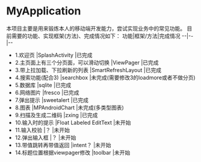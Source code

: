# MyApplication
本项目主要是用来锻炼本人的移动端开发能力，尝试实现业务中的常见功能。
目前需要的功能、实现框架(方法)、完成情况如下：
功能|框架/方法|完成情况
--|--|--
* 1.欢迎页     |SplashActivity        |已完成
* 2.主页面上有三个分页面，可以滑动切换   |ViewPager  |已完成
* 3.带上拉加载、下拉刷新的列表  |SmartRefreshLayout   |已完成
* 4.搜索功能(配合3)   |searchbox   |未完成(需要修改3的loadmore或者不做分页)
* 5.数据库     |sqlite      |已完成
* 6.网络图片    |fresco    |已完成
* 7.弹出提示    |sweetalert    |已完成
* 8.图表    |MPAndroidChart    |未完成(多类型图表)
* 9.扫描及生成二维码    |zxing   |已完成
* 10.输入时的提示  |Float Labeled EditText   |未开始
* 11.输入校验     |？     |未开始
* 12.弹出输入框    |？     |未开始
* 13.带值跳转再带值返回    |intent？   |未开始
* 14.标题位置根据viewpager修改   |toolbar   |未开始
